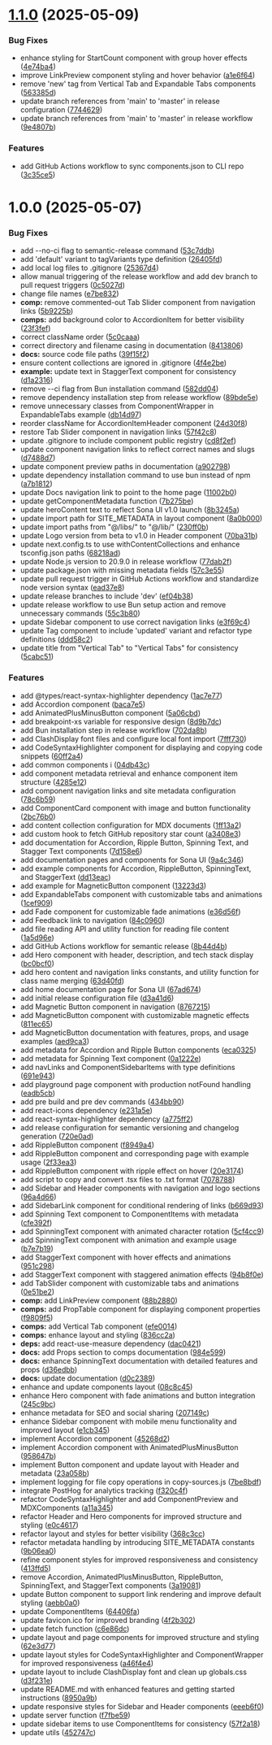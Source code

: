 # [1.1.0](https://github.com/Dinil-Thilakarathne/sona-ui/compare/v1.0.0...v1.1.0) (2025-05-09)


### Bug Fixes

* enhance styling for StartCount component with group hover effects ([4e74ba4](https://github.com/Dinil-Thilakarathne/sona-ui/commit/4e74ba49aaf415fdba07f0c4e522e9a95afd99c5))
* improve LinkPreview component styling and hover behavior ([a1e6f64](https://github.com/Dinil-Thilakarathne/sona-ui/commit/a1e6f64b940892b6f42373307ad51c23b6f4dc58))
* remove 'new' tag from Vertical Tab and Expandable Tabs components ([563385d](https://github.com/Dinil-Thilakarathne/sona-ui/commit/563385d00d639d8d5e98765b8a0b21d3ae1cbe48))
* update branch references from 'main' to 'master' in release configuration ([7744629](https://github.com/Dinil-Thilakarathne/sona-ui/commit/7744629ddb80bd0d29f33dca531a7185102e82f4))
* update branch references from 'main' to 'master' in release workflow ([9e4807b](https://github.com/Dinil-Thilakarathne/sona-ui/commit/9e4807bdcec3188ce8de289289301e9cb106ac01))


### Features

* add GitHub Actions workflow to sync components.json to CLI repo ([3c35ce5](https://github.com/Dinil-Thilakarathne/sona-ui/commit/3c35ce598bc4f97688f0d140078f3883dc100162))

# 1.0.0 (2025-05-07)


### Bug Fixes

* add --no-ci flag to semantic-release command ([53c7ddb](https://github.com/Dinil-Thilakarathne/sona-ui/commit/53c7ddb50ea9c7239121e939878e73d6e4bceb17))
* add 'default' variant to tagVariants type definition ([26405fd](https://github.com/Dinil-Thilakarathne/sona-ui/commit/26405fd54c6e5d815187a5344bf17dbf893fbea0))
* add local log files to .gitignore ([25367d4](https://github.com/Dinil-Thilakarathne/sona-ui/commit/25367d4b64543f6608d3a1279e903b5e9652be65))
* allow manual triggering of the release workflow and add dev branch to pull request triggers ([0c5027d](https://github.com/Dinil-Thilakarathne/sona-ui/commit/0c5027d680715c5eae0dc8a3453e72ae2d6f3dd7))
* change file names ([e7be832](https://github.com/Dinil-Thilakarathne/sona-ui/commit/e7be832000899599dbcd541e624321a16d73b6d2))
* **comp:** remove commented-out Tab Slider component from navigation links ([5b9225b](https://github.com/Dinil-Thilakarathne/sona-ui/commit/5b9225b81e30fbe0bcd0a31350a4cf67363a1b1a))
* **comps:** add background color to AccordionItem for better visibility ([23f3fef](https://github.com/Dinil-Thilakarathne/sona-ui/commit/23f3fef5bceefd54da4f16dd7309788087fe60ac))
* correct className order ([5c0caaa](https://github.com/Dinil-Thilakarathne/sona-ui/commit/5c0caaac33a119cba06d9915799b4da8f9e7d510))
* correct directory and filename casing in documentation ([8413806](https://github.com/Dinil-Thilakarathne/sona-ui/commit/841380692f41344c76b0b8606ad678eac4a78e1a))
* **docs:** source code file paths ([39f15f2](https://github.com/Dinil-Thilakarathne/sona-ui/commit/39f15f251da2bd65edddd5d5a58a581bc3a5ef6c))
* ensure content collections are ignored in .gitignore ([4f4e2be](https://github.com/Dinil-Thilakarathne/sona-ui/commit/4f4e2be25af4f8fb8d2389c366da4c7329a20afd))
* **example:** update text in StaggerText component for consistency ([d1a2316](https://github.com/Dinil-Thilakarathne/sona-ui/commit/d1a23163e6c6f89246afb0ab13c4df3a9c90685f))
* remove --ci flag from Bun installation command ([582dd04](https://github.com/Dinil-Thilakarathne/sona-ui/commit/582dd044167f1ee0235e728e1b7c3ac175a83b0b))
* remove dependency installation step from release workflow ([89bde5e](https://github.com/Dinil-Thilakarathne/sona-ui/commit/89bde5e4d41794041d24c2508b265e175b3787df))
* remove unnecessary classes from ComponentWrapper in ExpandableTabs example ([db14d97](https://github.com/Dinil-Thilakarathne/sona-ui/commit/db14d9746d046d171329faf2f222a3e87d14e94a))
* reorder className for AccordionItemHeader component ([24d30f8](https://github.com/Dinil-Thilakarathne/sona-ui/commit/24d30f8e176ab2b14097ca4000c16b7729e99949))
* restore Tab Slider component in navigation links ([57f42c8](https://github.com/Dinil-Thilakarathne/sona-ui/commit/57f42c8a64a81215af482ca70bd63d4c00de6a65))
* update .gitignore to include component public registry ([cd8f2ef](https://github.com/Dinil-Thilakarathne/sona-ui/commit/cd8f2efa9fb610d8e16459ea6fc65c3b3bbda5c0))
* update component navigation links to reflect correct names and slugs ([d7488d7](https://github.com/Dinil-Thilakarathne/sona-ui/commit/d7488d711c489ab001ff914c551f74c98d8e9acb))
* update component preview paths in documentation ([a902798](https://github.com/Dinil-Thilakarathne/sona-ui/commit/a902798031ff52b849660674e8d1226a27b58338))
* update dependency installation command to use bun instead of npm ([a7b1812](https://github.com/Dinil-Thilakarathne/sona-ui/commit/a7b18128af178f205c6f9f1dc6db11df0c601ec2))
* update Docs navigation link to point to the home page ([11002b0](https://github.com/Dinil-Thilakarathne/sona-ui/commit/11002b0a8e9e21226be9625e270931738919e199))
* update getComponentMetadata function ([7b275be](https://github.com/Dinil-Thilakarathne/sona-ui/commit/7b275be66535cb3acd17b28e424b6b6f398044bd))
* update heroContent text to reflect Sona UI v1.0 launch ([8b3245a](https://github.com/Dinil-Thilakarathne/sona-ui/commit/8b3245a46ed24487f3671049be8274abfd09a847))
* update import path for SITE_METADATA in layout component ([8a0b000](https://github.com/Dinil-Thilakarathne/sona-ui/commit/8a0b0003b0cca3a6d0d719065c2073ddb7567ce7))
* update import paths from "@/libs/" to "@/lib/" ([230ff0b](https://github.com/Dinil-Thilakarathne/sona-ui/commit/230ff0bcaea59c25f0b6f96a700c116762b2ef7d))
* update Logo version from beta to v1.0 in Header component ([70ba31b](https://github.com/Dinil-Thilakarathne/sona-ui/commit/70ba31b4b2a5a4ea6cc50fc25f42123aa414e5ef))
* update next.config.ts to use withContentCollections and enhance tsconfig.json paths ([68218ad](https://github.com/Dinil-Thilakarathne/sona-ui/commit/68218adf7e61252a00e6ce646442d94759d51ae5))
* update Node.js version to 20.9.0 in release workflow ([77dab2f](https://github.com/Dinil-Thilakarathne/sona-ui/commit/77dab2f829a47802df2d96ac1225c1b9e6d201c6))
* update package.json with missing metadata fields ([57c3e55](https://github.com/Dinil-Thilakarathne/sona-ui/commit/57c3e5502227d892190702731ce1095b11ee4211))
* update pull request trigger in GitHub Actions workflow and standardize node version syntax ([ead37e8](https://github.com/Dinil-Thilakarathne/sona-ui/commit/ead37e8c22f776981981fe1f29c5268995287186))
* update release branches to include 'dev' ([ef04b38](https://github.com/Dinil-Thilakarathne/sona-ui/commit/ef04b389f8d6a1f2ac6fd36f6bb7b8d8b33a7d2b))
* update release workflow to use Bun setup action and remove unnecessary commands ([55c3b80](https://github.com/Dinil-Thilakarathne/sona-ui/commit/55c3b808673756767173b1fafaa717379959ffb9))
* update Sidebar component to use correct navigation links ([e3f69c4](https://github.com/Dinil-Thilakarathne/sona-ui/commit/e3f69c4335e2bc51a16fbe2852a7b48cda0616dd))
* update Tag component to include 'updated' variant and refactor type definitions ([ddd58c2](https://github.com/Dinil-Thilakarathne/sona-ui/commit/ddd58c2433c938aa221befadef28d24b49eae181))
* update title from "Vertical Tab" to "Vertical Tabs" for consistency ([5cabc51](https://github.com/Dinil-Thilakarathne/sona-ui/commit/5cabc516f3f3bec665551fe7426afed33dfc2c9e))


### Features

* add @types/react-syntax-highlighter dependency ([1ac7e77](https://github.com/Dinil-Thilakarathne/sona-ui/commit/1ac7e77f1ea34e205b62e2436080fc3afd63083f))
* add Accordion component ([baca7e5](https://github.com/Dinil-Thilakarathne/sona-ui/commit/baca7e5372e725838b5a956259fc9fa3bcc27563))
* add AnimatedPlusMinusButton component ([5a06cbd](https://github.com/Dinil-Thilakarathne/sona-ui/commit/5a06cbd3fa60f36a345cd224e9d41a70d16bb496))
* add breakpoint-xs variable for responsive design ([8d9b7dc](https://github.com/Dinil-Thilakarathne/sona-ui/commit/8d9b7dcc976e2ea4ecc0f1ce29661d584109255d))
* add Bun installation step in release workflow ([702da8b](https://github.com/Dinil-Thilakarathne/sona-ui/commit/702da8b7799d46fc0efe9d193b50032b0a0dc867))
* add ClashDisplay font files and configure local font import ([7fff730](https://github.com/Dinil-Thilakarathne/sona-ui/commit/7fff7301def256722e999362dc24678ee590263b))
* add CodeSyntaxHighlighter component for displaying and copying code snippets ([60ff2a4](https://github.com/Dinil-Thilakarathne/sona-ui/commit/60ff2a4e8ea0351e23c7d8e2a3e2bff465ee14cc))
* add common components i ([04db43c](https://github.com/Dinil-Thilakarathne/sona-ui/commit/04db43c51862463d9868381e8c0352fdf35ffb2b))
* add component metadata retrieval and enhance component item structure ([4285e12](https://github.com/Dinil-Thilakarathne/sona-ui/commit/4285e1292f4942d72650d692f8401e46e98cac1e))
* add component navigation links and site metadata configuration ([78c6b59](https://github.com/Dinil-Thilakarathne/sona-ui/commit/78c6b591007d66ec55251399244024c19b508f63))
* add ComponentCard component with image and button functionality ([2bc76b0](https://github.com/Dinil-Thilakarathne/sona-ui/commit/2bc76b023cfb1495ccb4ab490ca2e52187593729))
* add content collection configuration for MDX documents ([1ff13a2](https://github.com/Dinil-Thilakarathne/sona-ui/commit/1ff13a2845f4b85f6a25f3284c2d94c33c33c245))
* add custom hook to fetch GitHub repository star count ([a3408e3](https://github.com/Dinil-Thilakarathne/sona-ui/commit/a3408e33a3e351565a87c6b6f00fb65332e858dc))
* add documentation for Accordion, Ripple Button, Spinning Text, and Stagger Text components ([7d158e6](https://github.com/Dinil-Thilakarathne/sona-ui/commit/7d158e698b3cb50c7a78006a092eb8574fbda243))
* add documentation pages and components for Sona UI ([9a4c346](https://github.com/Dinil-Thilakarathne/sona-ui/commit/9a4c3469d1484f12ec38fa01f7593253060757cc))
* add example components for Accordion, RippleButton, SpinningText, and StaggerText ([dd13eac](https://github.com/Dinil-Thilakarathne/sona-ui/commit/dd13eac11df01382bc22b7eec5fbcf1715194161))
* add example for MagneticButton component ([13223d3](https://github.com/Dinil-Thilakarathne/sona-ui/commit/13223d3938ad80d92633c4584e17733ce786cc2e))
* add ExpandableTabs component with customizable tabs and animations ([1cef909](https://github.com/Dinil-Thilakarathne/sona-ui/commit/1cef909457953ab28ee49d8ccff7855b795606de))
* add Fade component for customizable fade animations ([e36d56f](https://github.com/Dinil-Thilakarathne/sona-ui/commit/e36d56fdad5607c67886b422153e4e2c0136afaf))
* add Feedback link to navigation ([84c0960](https://github.com/Dinil-Thilakarathne/sona-ui/commit/84c0960c125b622027e9a01d0b8f60aec2df0387))
* add file reading API and utility function for reading file content ([1a5d96e](https://github.com/Dinil-Thilakarathne/sona-ui/commit/1a5d96e370d81af9501912f69cee7ac647552fb7))
* add GitHub Actions workflow for semantic release ([8b44d4b](https://github.com/Dinil-Thilakarathne/sona-ui/commit/8b44d4bfbfb5a858e33ae6e83f503abd5bd760a2))
* add Hero component with header, description, and tech stack display ([bc0bcf0](https://github.com/Dinil-Thilakarathne/sona-ui/commit/bc0bcf085ddb0f644c06a1161027aa806d276dca))
* add hero content and navigation links constants, and utility function for class name merging ([63d40fd](https://github.com/Dinil-Thilakarathne/sona-ui/commit/63d40fd3fb93881a6ba2d924bba6560954068c18))
* add home documentation page for Sona UI ([67ad674](https://github.com/Dinil-Thilakarathne/sona-ui/commit/67ad6741a2c79621a424b3f2db032074316f11d7))
* add initial release configuration file ([d3a41d6](https://github.com/Dinil-Thilakarathne/sona-ui/commit/d3a41d6f03876a1b030e7efd09fb828d23a966ce))
* add Magnetic Button component in navigation ([8767215](https://github.com/Dinil-Thilakarathne/sona-ui/commit/8767215869b273823bb032d5af430a11404828c6))
* add MagneticButton component with customizable magnetic effects ([811ec65](https://github.com/Dinil-Thilakarathne/sona-ui/commit/811ec65062309a46dad6e484ff945225e2a1a8f1))
* add MagneticButton documentation with features, props, and usage examples ([aed9ca3](https://github.com/Dinil-Thilakarathne/sona-ui/commit/aed9ca3672a030933657315fbfba3e1a62dd76d7))
* add metadata for Accordion and Ripple Button components ([eca0325](https://github.com/Dinil-Thilakarathne/sona-ui/commit/eca0325ee6994cf47c37ae6eda95b6a0e26c850c))
* add metadata for Spinning Text component ([0a1222e](https://github.com/Dinil-Thilakarathne/sona-ui/commit/0a1222ea5737754bd0b1cabe5ca99a080312fd30))
* add navLinks and ComponentSidebarItems with type definitions ([691e943](https://github.com/Dinil-Thilakarathne/sona-ui/commit/691e943fef60300eff883986ee7b8ae10af800d2))
* add playground page component with production notFound handling ([eadb5cb](https://github.com/Dinil-Thilakarathne/sona-ui/commit/eadb5cbc5f4ef1104a5cac675336996919706d87))
* add pre build and pre dev commands ([434bb90](https://github.com/Dinil-Thilakarathne/sona-ui/commit/434bb90b1114deb356f93bdee68701efceee1e6d))
* add react-icons dependency ([e231a5e](https://github.com/Dinil-Thilakarathne/sona-ui/commit/e231a5ef6838107512ce973754da9e94bfdcaea3))
* add react-syntax-highlighter dependency ([a775ff2](https://github.com/Dinil-Thilakarathne/sona-ui/commit/a775ff27663919cf77c99d6345e1286348c4ff0c))
* add release configuration for semantic versioning and changelog generation ([720e0ad](https://github.com/Dinil-Thilakarathne/sona-ui/commit/720e0ad63f21fefa83537a68c5a33d377a15fe2c))
* add RippleButton component ([f8949a4](https://github.com/Dinil-Thilakarathne/sona-ui/commit/f8949a4221ce818d688a8d7947bcd0be07d80c30))
* add RippleButton component and corresponding page with example usage ([2f33ea3](https://github.com/Dinil-Thilakarathne/sona-ui/commit/2f33ea37a7c537b358864802e5b42074f83d5dd0))
* add RippleButton component with ripple effect on hover ([20e3174](https://github.com/Dinil-Thilakarathne/sona-ui/commit/20e317452a6bba942f580b50f74d96cfd76fef29))
* add script to copy and convert .tsx files to .txt format ([7078788](https://github.com/Dinil-Thilakarathne/sona-ui/commit/70787888add762822b41c2c9cec5e6e1e51e0f37))
* add Sidebar and Header components with navigation and logo sections ([96a4d66](https://github.com/Dinil-Thilakarathne/sona-ui/commit/96a4d66512852ff91f6248886b3da64adca036d6))
* add SidebarLink component for conditional rendering of links ([b669d93](https://github.com/Dinil-Thilakarathne/sona-ui/commit/b669d93cdca7df0e5c6dc5018722581912edfe1b))
* add Spinning Text component to ComponentItems with metadata ([cfe392f](https://github.com/Dinil-Thilakarathne/sona-ui/commit/cfe392f7542f721ee0eeb18e336b24e85287db5a))
* add SpinningText component with animated character rotation ([5cf4cc9](https://github.com/Dinil-Thilakarathne/sona-ui/commit/5cf4cc97fa03a2a75ec4aec2b56a4d86620ea6e5))
* add SpinningText component with animation and example usage ([b7e7b19](https://github.com/Dinil-Thilakarathne/sona-ui/commit/b7e7b19319607c529a1f71974b9354ee5eee4a92))
* add StaggerText component with hover effects and animations ([951c298](https://github.com/Dinil-Thilakarathne/sona-ui/commit/951c298b0f5688533e508516b52c8328e000be46))
* add StaggerText component with staggered animation effects ([94b8f0e](https://github.com/Dinil-Thilakarathne/sona-ui/commit/94b8f0e89439906cb58a3c16eea680137b2808ca))
* add TabSlider component with customizable tabs and animations ([0e51be2](https://github.com/Dinil-Thilakarathne/sona-ui/commit/0e51be2b6729cdde1739c956ea4db56552236b98))
* **comp:** add LinkPreview component ([88b2880](https://github.com/Dinil-Thilakarathne/sona-ui/commit/88b28805a976f7345400fb9671f603adb619f129))
* **comps:** add PropTable component for displaying component properties ([f9809f5](https://github.com/Dinil-Thilakarathne/sona-ui/commit/f9809f5d8d0718c0b9711d9fde40da06616f2815))
* **comps:** add Vertical Tab component ([efe0014](https://github.com/Dinil-Thilakarathne/sona-ui/commit/efe00149bd68c48ebd066c3696b6541397e06920))
* **comps:** enhance layout and styling ([836cc2a](https://github.com/Dinil-Thilakarathne/sona-ui/commit/836cc2a0920b9707e7cbe324c705d3530c1fcf61))
* **deps:** add react-use-measure dependency ([dac0421](https://github.com/Dinil-Thilakarathne/sona-ui/commit/dac04211c61f78ca29ae93906a43fae0b295149c))
* **docs:** add Props section to comps documentation ([984e599](https://github.com/Dinil-Thilakarathne/sona-ui/commit/984e599de26c52bbcf1575db9f126e48426e67ac))
* **docs:** enhance SpinningText documentation with detailed features and props ([d36edbb](https://github.com/Dinil-Thilakarathne/sona-ui/commit/d36edbbe3f640cd7799c251a73502c49a409a4f9))
* **docs:** update documentation ([d0c2389](https://github.com/Dinil-Thilakarathne/sona-ui/commit/d0c23890bd9f4f4abb1f044a7d263c3bce8347f1))
* enhance  and update  components layout ([08c8c45](https://github.com/Dinil-Thilakarathne/sona-ui/commit/08c8c45dc8c619fbdbf25b5705294871be65048f))
* enhance Hero component with fade animations and button integration ([245c9bc](https://github.com/Dinil-Thilakarathne/sona-ui/commit/245c9bc9753d61f47793272b52af79a101b89f45))
* enhance metadata for SEO and social sharing ([207149c](https://github.com/Dinil-Thilakarathne/sona-ui/commit/207149c495e7dd77356598eadf99fa768f9829d3))
* enhance Sidebar component with mobile menu functionality and improved layout ([e1cb345](https://github.com/Dinil-Thilakarathne/sona-ui/commit/e1cb345d10e824398846117d854d4759208e3d98))
* implement Accordion component ([45268d2](https://github.com/Dinil-Thilakarathne/sona-ui/commit/45268d21c2788a8553cc09f7c407f9011beaefb5))
* implement Accordion component with AnimatedPlusMinusButton ([958647b](https://github.com/Dinil-Thilakarathne/sona-ui/commit/958647bcf059dcf235b1e82ae85f61f5dbbbc147))
* implement Button component and update layout with Header and metadata ([23a058b](https://github.com/Dinil-Thilakarathne/sona-ui/commit/23a058b11f4950d818b51c4c777124588cabb73b))
* implement logging for file copy operations in copy-sources.js ([7be8bdf](https://github.com/Dinil-Thilakarathne/sona-ui/commit/7be8bdf29893089b482b2f4185c7c8aa415bc7f5))
* integrate PostHog for analytics tracking ([f320c4f](https://github.com/Dinil-Thilakarathne/sona-ui/commit/f320c4fe0348e037457040b7c804cf2785e4975c))
* refactor CodeSyntaxHighlighter and add ComponentPreview and MDXComponents ([a11a345](https://github.com/Dinil-Thilakarathne/sona-ui/commit/a11a345a939d3e5884889dd21fdd94506e16b225))
* refactor Header and Hero components for improved structure and styling ([e0c4617](https://github.com/Dinil-Thilakarathne/sona-ui/commit/e0c4617925937ff7dbe1972c2428f32b2cc35263))
* refactor layout and styles for better visibility ([368c3cc](https://github.com/Dinil-Thilakarathne/sona-ui/commit/368c3ccbdd3581f30c0f5d307ec533fd24622a82))
* refactor metadata handling by introducing SITE_METADATA constants ([9b06ea0](https://github.com/Dinil-Thilakarathne/sona-ui/commit/9b06ea0777a28ec7087c1d1b35ffbdc40f3b2f21))
* refine component styles for improved responsiveness and consistency ([413ffd5](https://github.com/Dinil-Thilakarathne/sona-ui/commit/413ffd530a78861816300fd5e3ea7140fad18776))
* remove Accordion, AnimatedPlusMinusButton, RippleButton, SpinningText, and StaggerText components ([3a19081](https://github.com/Dinil-Thilakarathne/sona-ui/commit/3a190815a719af231661eae907ffca58ae241319))
* update Button component to support link rendering and improve default styling ([aebb0a0](https://github.com/Dinil-Thilakarathne/sona-ui/commit/aebb0a00ae977b58341351216bcfc51b53efa4ed))
* update ComponentItems ([64406fa](https://github.com/Dinil-Thilakarathne/sona-ui/commit/64406face46d71b340ed6b3dadf43ec50c3771f4))
* update favicon.ico for improved branding ([4f2b302](https://github.com/Dinil-Thilakarathne/sona-ui/commit/4f2b3028e9d6312b2eae61a503da205ec5e85059))
* update fetch function ([c6e86dc](https://github.com/Dinil-Thilakarathne/sona-ui/commit/c6e86dc9beff2e701e0a07b68cb92f210f0dcbf5))
* update layout and page components for improved structure and styling ([62e3d77](https://github.com/Dinil-Thilakarathne/sona-ui/commit/62e3d77385168ff84752f56027ffa0fd8610a82e))
* update layout styles for CodeSyntaxHighlighter and ComponentWrapper for improved responsiveness ([a46f4e4](https://github.com/Dinil-Thilakarathne/sona-ui/commit/a46f4e48c504dc1cbf8353db948c2e00956f9f6c))
* update layout to include ClashDisplay font and clean up globals.css ([d3f231e](https://github.com/Dinil-Thilakarathne/sona-ui/commit/d3f231eeda99917031a602eec818642d1dbeab54))
* update README.md with enhanced features and getting started instructions ([8950a9b](https://github.com/Dinil-Thilakarathne/sona-ui/commit/8950a9bb06e1d1865fee34c995676286812eb7fc))
* update responsive styles for Sidebar and Header components ([eeeb6f0](https://github.com/Dinil-Thilakarathne/sona-ui/commit/eeeb6f00679a9535363285c303183c74745fa566))
* update server function ([f7fbe59](https://github.com/Dinil-Thilakarathne/sona-ui/commit/f7fbe5946a6c9e48ec4de815e8d23f5158750f5a))
* update sidebar items to use ComponentItems for consistency ([57f2a18](https://github.com/Dinil-Thilakarathne/sona-ui/commit/57f2a18192f376d25fe070d3ef83fbc65eca5c7c))
* update utils ([452747c](https://github.com/Dinil-Thilakarathne/sona-ui/commit/452747cbcaa14f024cf3c373c389f7300b1ca9f3))
